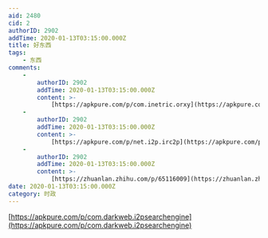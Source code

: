 ```yaml
---
aid: 2480
cid: 2
authorID: 2902
addTime: 2020-01-13T03:15:00.000Z
title: 好东西
tags:
    - 东西
comments:
    -
        authorID: 2902
        addTime: 2020-01-13T03:15:00.000Z
        content: >-
            [https://apkpure.com/p/com.inetric.orxy](https://apkpure.com/p/com.inetric.orxy)
    -
        authorID: 2902
        addTime: 2020-01-13T03:15:00.000Z
        content: >-
            [https://apkpure.com/p/net.i2p.irc2p](https://apkpure.com/p/net.i2p.irc2p)
    -
        authorID: 2902
        addTime: 2020-01-13T03:15:00.000Z
        content: >-
            [https://zhuanlan.zhihu.com/p/65116009](https://zhuanlan.zhihu.com/p/65116009)
date: 2020-01-13T03:15:00.000Z
category: 时政
---
```


[https://apkpure.com/p/com.darkweb.i2psearchengine](https://apkpure.com/p/com.darkweb.i2psearchengine)
